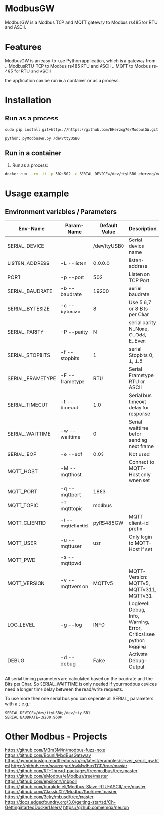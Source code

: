 # ModbusGW
ModbusGW is a Modbus TCP and MQTT gateway to Modbus rs485 for RTU and ASCII.

# Features
ModbusGW is an easy-to-use Python application,
which is a gateway from
.. ModbusRTU-TCP to Modbus rs485 RTU and ASCII
.. MQTT to Modbus rs-485 for RTU and ASCII

the application can be run in a container or as a process.

# Installation
## Run as a process
```
sudo pip install git+https://https://github.com/EHerzog76/ModbusGW.git

python3 pyModbusGW.py /dev/ttyUSB0
```

## Run in a container
1. Run as a process:
  ```sh
  docker run --rm -it -p 502:502 -e SERIAL_DEVICE=/dev/ttyUSB0 eherzog/modbus-gw 
  ```

# Usage example

## Environment variables / Parameters
|Env-Name|Param-Name|Default Value|Description|
|---|---|---|---|
|SERIAL_DEVICE | |/dev/ttyUSB0 | Serial device name
|LISTEN_ADDRESS | -L --listen|0.0.0.0 |listen-address
|PORT | -p --port|502 |Listen on TCP Port
|SERIAL_BAUDRATE | -b --baudrate|19200 |serial baudrate
|SERIAL_BYTESIZE | -c --bytesize|8 |Use 5,6,7 or 8 Bits per Char
|SERIAL_PARITY | -P --parity|N |serial parity N..None, O..Odd, E..Even
|SERIAL_STOPBITS | -f --stopbits|1 |serial Stopbits 0, 1, 1.5
|SERIAL_FRAMETYPE | -F --frametype|RTU |Serial Frametype RTU or ASCII
|SERIAL_TIMEOUT | -t --timeout|1.0 |Serial bus timeout delay for response
|SERIAL_WAITTIME | -w --waittime|0 |Serial waittime befor sending next frame
|SERIAL_EOF | -e --eof|0.05 |Not used
|MQTT_HOST | -M --mqtthost| |Connect to MQTT-Host only when set
|MQTT_PORT | -q --mqttport|1883 |
|MQTT_TOPIC | -T --mqtttopic|modbus |
|MQTT_CLIENTID | -i --mqttclientid|pyRS485GW |MQTT client-id prefix
|MQTT_USER | -u --mqttuser|usr |Only login to MQTT-Host if set
|MQTT_PWD | -s --mqttpwd| |
|MQTT_VERSION | -v --mqttversion|MQTTv5 |MQTT-Version: MQTTv5, MQTTv311, MQTTv31
|LOG_LEVEL | -g --log|INFO |Loglevel: Debug, Info, Warning, Error, Critical see python logging 
|DEBUG | -d --debug|False |Activate Debug-Output

All serial timing parameters are calculated based on the baudrate and the Bits per Char.
So SERIAL_WAITTIME is only needed if your modbus devices need a longer time delay between the read/write requests.

To use more then one serial bus you can seperate all SERIAL_ parameters with a ```;```
e.g.:
```
SERIAL_DEVICE=/dev/ttyUSB0;/dev/ttyUSB1
SERIAL_BAUDRATE=19200;9600
```

# Other Modbus - Projects
https://github.com/M3m3M4n/modbus-fuzz-note
https://github.com/Bouni/ModBusGateway
https://pymodbustcp.readthedocs.io/en/latest/examples/server_serial_gw.html
https://github.com/sourceperl/pyModbusTCP/tree/master
https://github.com/RT-Thread-packages/freemodbus/tree/master
https://github.com/eModbus/eModbus/tree/master
https://github.com/epsilonrt/mbpoll
https://github.com/burakdereli/Modbus-Slave-RTU-ASCII/tree/master
https://github.com/ClassicDIY/ModbusTool/tree/master
https://github.com/3cky/mbusd/tree/master
https://docs.edgexfoundry.org/3.0/getting-started/Ch-GettingStartedDockerUsers/
https://github.com/emqx/neuron

